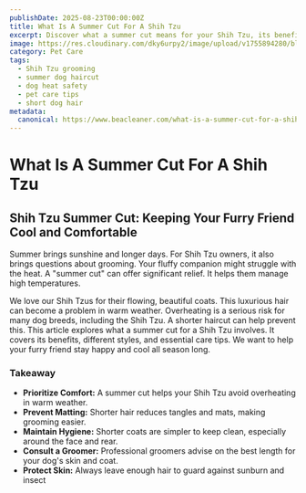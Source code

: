 ```yaml
---
publishDate: 2025-08-23T00:00:00Z
title: What Is A Summer Cut For A Shih Tzu
excerpt: Discover what a summer cut means for your Shih Tzu, its benefits for comfort and hygiene, and essential grooming tips.
image: https://res.cloudinary.com/dky6urpy2/image/upload/v1755894280/blog_image_1755894279_ncy4ef.webp
category: Pet Care
tags:
  - Shih Tzu grooming
  - summer dog haircut
  - dog heat safety
  - pet care tips
  - short dog hair
metadata:
  canonical: https://www.beacleaner.com/what-is-a-summer-cut-for-a-shih-tzu
---
```


# What Is A Summer Cut For A Shih Tzu

## Shih Tzu Summer Cut: Keeping Your Furry Friend Cool and Comfortable

Summer brings sunshine and longer days. For Shih Tzu owners, it also brings questions about grooming. Your fluffy companion might struggle with the heat. A "summer cut" can offer significant relief. It helps them manage high temperatures.

We love our Shih Tzus for their flowing, beautiful coats. This luxurious hair can become a problem in warm weather. Overheating is a serious risk for many dog breeds, including the Shih Tzu. A shorter haircut can help prevent this. This article explores what a summer cut for a Shih Tzu involves. It covers its benefits, different styles, and essential care tips. We want to help your furry friend stay happy and cool all season long.

### Takeaway

*   **Prioritize Comfort:** A summer cut helps your Shih Tzu avoid overheating in warm weather.
*   **Prevent Matting:** Shorter hair reduces tangles and mats, making grooming easier.
*   **Maintain Hygiene:** Shorter coats are simpler to keep clean, especially around the face and rear.
*   **Consult a Groomer:** Professional groomers advise on the best length for your dog's skin and coat.
*   **Protect Skin:** Always leave enough hair to guard against sunburn and insect
